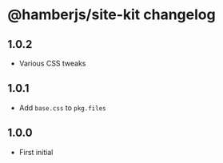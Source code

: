 # @hamberjs/site-kit changelog

## 1.0.2

* Various CSS tweaks

## 1.0.1

* Add `base.css` to `pkg.files`

## 1.0.0

* First initial